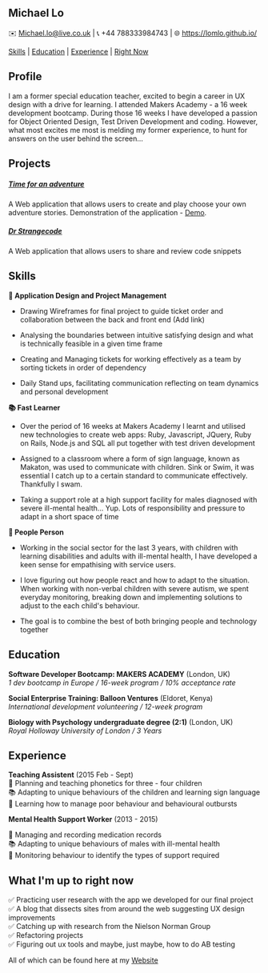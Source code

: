 ## Michael Lo

:envelope:  Michael.lo@live.co.uk | :telephone_receiver: +44 788333984743 | :globe_with_meridians: https://lomlo.github.io/

[Skills](#Skills) | [Education](#Education) | [Experience](#Experience) | [Right Now](#Rightnow)

## Profile

I am a former special education teacher, excited to begin a career in UX design with a drive for learning. I attended Makers Academy - a 16 week development bootcamp. During those 16 weeks I have developed a passion for Object Oriented Design, Test Driven Development and coding. However, what most excites me most is melding my former experience, to hunt for answers on the user behind the screen...

## Projects
##### [Time for an adventure](www.google.com)
A Web application that allows users to create and play choose your own adventure stories.
Demonstration of the application - [Demo](www.google.com).  

##### [Dr Strangecode](https://drstrangecode.herokuapp.com/)
A Web application that allows users to share and review code snippets

## <a name="skills">Skills</a>
**:date: Application Design and Project Management**
+ Drawing Wireframes for final project to guide ticket order and collaboration between the back and front end (Add link)

+ Analysing the boundaries between intuitive satisfying design and what is technically feasible in a given time frame  

+ Creating and Managing tickets for working effectively as a team by sorting tickets in order of dependency

+ Daily Stand ups, facilitating communication reflecting on team dynamics and personal development

**:books: Fast Learner**
<!-- maybe mention full stack, MVC, request response relationships here?? -->
+  Over the period of 16 weeks at Makers Academy I learnt and utilised new technologies to create web apps: Ruby,  Javascript, JQuery, Ruby on Rails, Node.js and SQL all put together with test driven development

+  Assigned to a classroom where a form of sign language, known as Makaton, was used to communicate with children. Sink or Swim, it was essential I catch up to a certain standard to communicate effectively. Thankfully I swam.

+ Taking a support role at a high support facility for males diagnosed with severe ill-mental health... Yup. Lots of responsibility and pressure to adapt in a short space of time

**:sparkling_heart: People Person**
+  Working in the social sector for the last 3 years, with children with learning disabilities and adults with ill-mental health, I have developed a keen sense for empathising with service users.

+  I love figuring out how people react and how to adapt to the situation. When working with non-verbal children with severe autism, we spent everyday monitoring, breaking down and implementing solutions to adjust to the each child's behaviour.

+  The goal is to combine the best of both bringing people and technology together  


## <a name="Education">Education</a>
**Software Developer Bootcamp: MAKERS ACADEMY** (London, UK)  
*1 dev bootcamp in Europe  /  16-week program  /  10% acceptance rate*

**Social Enterprise Training: Balloon Ventures** (Eldoret, Kenya)    
*International development volunteering /  12-week program*

**Biology with Psychology undergraduate degree (2:1)** (London, UK)  
*Royal Holloway University of London / 3 Years*


## <a name="Experience">Experience</a>

**Teaching Assistent** (2015 Feb - Sept)  
:date: Planning and teaching phonetics for three - four children <br/>
:books: Adapting to unique behaviours of the children and learning sign language<br/>
:sparkling_heart: Learning how to manage poor behaviour and behavioural outbursts

**Mental Health Support Worker** (2013 - 2015)  

:date: Managing and recording medication records <br/>
:books: Adapting to unique behaviours of males with ill-mental health <br/>
:sparkling_heart: Monitoring behaviour to identify the types of support  required

## <a name="Rightnow">What I'm up to right now </a>

:white_check_mark: Practicing user research with the app we developed for our final project <br/>
:white_check_mark: A blog that dissects sites from around the web suggesting UX design improvements <br/>
:white_check_mark: Catching up with research from the Nielson Norman Group <br/>
:white_check_mark: Refactoring projects <br/>
:white_check_mark: Figuring out ux tools and maybe, just maybe, how to do AB testing


All of which can be found here at my [Website](https://lomlo.github.io/)
